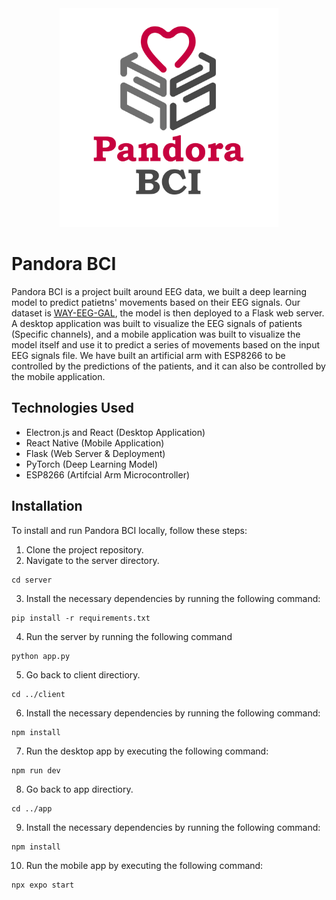 <div align="center">
  <img src="app/assets/logo.png" height="350px" />
</div>

# Pandora BCI

Pandora BCI is a project built around EEG data, we built a deep learning model to predict patietns' movements based on their EEG signals. Our dataset is [WAY-EEG-GAL](https://www.nature.com/articles/sdata201447), the model is then deployed to a Flask web server. A desktop application was built to visualize the EEG signals of patients (Specific channels), and a mobile application was built to visualize the model itself and use it to predict a series of movements based on the input EEG signals file. We have built an artificial arm with ESP8266 to be controlled by the predictions of the patients, and it can also be controlled by the mobile application.

## Technologies Used

- Electron.js and React (Desktop Application)
- React Native (Mobile Application)
- Flask (Web Server & Deployment)
- PyTorch (Deep Learning Model)
- ESP8266 (Artifcial Arm Microcontroller)

## Installation

To install and run Pandora BCI locally, follow these steps:

1. Clone the project repository.
2. Navigate to the server directory.

```
cd server
```

3. Install the necessary dependencies by running the following command:

```
pip install -r requirements.txt
```

4. Run the server by running the following command

```
python app.py
```

5. Go back to client directiory.

```
cd ../client
```

6. Install the necessary dependencies by running the following command:

```
npm install
```

7. Run the desktop app by executing the following command:

```
npm run dev
```

8. Go back to app directiory.

```
cd ../app
```

9. Install the necessary dependencies by running the following command:

```
npm install
```

10. Run the mobile app by executing the following command:

```
npx expo start
```
